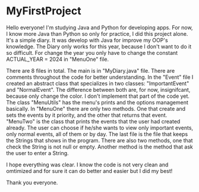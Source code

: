 # MyFirstProject
Hello everyone!
I'm studying Java and Python for developing apps. For now, I know more Java than Python so only for practice, I did this project alone.
It's a simple diary. It was develop with Java for improve my OOP's knowledge.
The Diary only works for this year, because I don't want to do it so difficult. For change the year you only have to change the constant ACTUAL_YEAR = 2024 in "MenuOne" file.

There are 8 files in total. The main is in "MyDiary.java" file. There are comments throughout the code for better understanding.
In the "Event" file I created an abstract class that specializes in two classes: "ImportantEvent" and "NormalEvent". The difference between both are, for now, insignifcant, because only change the color. I don't implement that part of the code yet.
The class "MenuUtils" has the menu's prints and the options management basically.
In "MenuOne" there are only two methods. One that create and sets the events by it priority, and the other that returns that event. 
"MenuTwo" is the class that prints the events that the user had created already. The user can choose if he/she wants to view only important events, only normal events, all of them or by day.
The last file is the file that keeps the Strings that shows in the program. There are also two methods, one that check the String is not null or empty. Another method is the method that ask the user to enter a String.

I hope everything was clear.
I know the code is not very clean and omtimized and for sure it can do better and easier but I did my best!

Thank you everyone.
